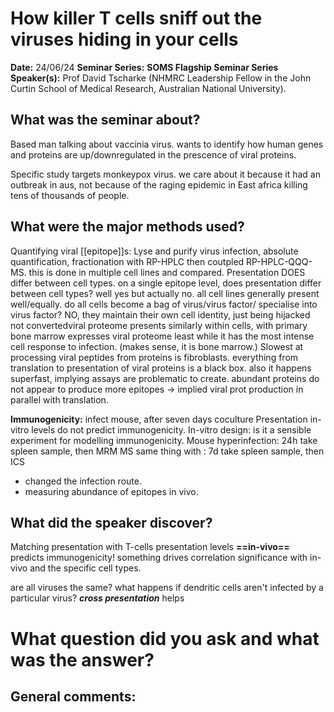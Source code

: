 # How killer T cells sniff out the viruses hiding in your cells

**Date:** 24/06/24
**Seminar Series:** **SOMS Flagship Seminar Series**
**Speaker(s):** Prof David Tscharke (NHMRC Leadership Fellow in the John Curtin School of Medical Research, Australian National University).

## What was the seminar about?
Based man talking about vaccinia virus.
wants to identify how human genes and proteins are up/downregulated in the prescence of viral proteins.

Specific study targets monkeypox virus. we care about it because it had an outbreak in aus, not because of the raging epidemic in East africa killing tens of thousands of people.
## What were the major methods used?
Quantifying viral [[epitope]]s:
Lyse and purify virus infection, absolute quantification, fractionation with RP-HPLC then coutpled RP-HPLC-QQQ-MS. this is done in multiple cell lines and compared.
Presentation DOES differ between cell types.
on a single epitope level, does presentation differ between cell types? well yes but actually no.
all cell lines generally present well/equally.
do all cells become a bag of virus/virus factor/ specialise into virus factor? NO, they maintain their own cell identity, just being hijacked not convertedviral proteome presents similarly within cells, with primary bone marrow expresses viral proteome least while it has the most intense cell response to infection. (makes sense, it is bone marrow.)
Slowest at processing viral peptides from proteins is fibroblasts.
everything from translation to presentation of viral proteins is a black box. also it happens superfast, implying assays are problematic to create.
abundant proteins do not appear to produce more epitopes -> implied viral prot production in parallel with translation.

**Immunogenicity:** infect mouse, after seven days coculture
Presentation in-vitro levels do not predict immunogenicity.
In-vitro design: is it a sensible experiment for modelling immunogenicity.
Mouse hyperinfection: 24h take spleen sample, then MRM MS
same thing with : 7d take spleen sample, then ICS
- changed the infection route.
- measuring abundance of epitopes in vivo.
## What did the speaker discover?
Matching presentation with T-cells
presentation levels **==in-vivo==** predicts immunogenicity!
something drives correlation significance with in-vivo and the specific cell types.

are all viruses the same?
what happens if dendritic cells aren't infected by a particular virus?
***cross presentation*** helps 


# What question did you ask and what was the answer?

## General comments:
